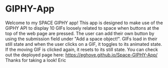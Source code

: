# GIPHY-App
Welcome to my SPACE GIPHY app! 
This app is designed to make use of the GIPHY API to display 10 GIFs loosely related to space when buttons at the top of the web page are pressed.
The user can add their own button by using the submission field under "Add a space object!". GIFs load in their still state and when the user clicks on a GIF, it toggles to its animated state. If the moving GIF is clicked again, it resets to its still state.
You can check out the deployed page here: https://eghove.github.io/Space-GIPHY-App/
Thanks for taking a look!
Eric
